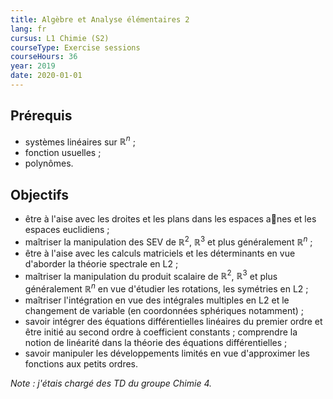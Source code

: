 ```yaml
---
title: Algèbre et Analyse élémentaires 2
lang: fr
cursus: L1 Chimie (S2)
courseType: Exercise sessions
courseHours: 36
year: 2019
date: 2020-01-01
---
```


## Prérequis

- systèmes linéaires sur $\mathbb{R}^n$ ;
- fonction usuelles ;
- polynômes.

## Objectifs

- être à l'aise avec les droites et les plans dans les espaces anes et les espaces euclidiens ;
- maîtriser la manipulation des SEV de $\mathbb{R}^2$, $\mathbb{R}^3$ et plus généralement $\mathbb{R}^n$ ;
- être à l'aise avec les calculs matriciels et les déterminants en vue d'aborder la théorie spectrale
en L2 ;
- maîtriser la manipulation du produit scalaire de $\mathbb{R}^2$, $\mathbb{R}^3$ et plus généralement $\mathbb{R}^n$ en vue d'étudier les rotations, les symétries en L2 ;
- maîtriser l'intégration en vue des intégrales multiples en L2 et le changement de variable (en
coordonnées sphériques notamment) ;
- savoir intégrer des équations différentielles linéaires du premier ordre et être initié au second
ordre à coefficient constants ; comprendre la notion de linéarité dans la théorie des équations
différentielles ;
- savoir manipuler les développements limités en vue d'approximer les fonctions aux petits ordres.

*Note : j'étais chargé des TD du groupe Chimie 4.*

